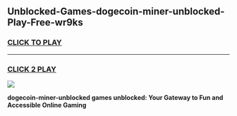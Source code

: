 
## Unblocked-Games-dogecoin-miner-unblocked-Play-Free-wr9ks
<h3>
<a href="https://premium76.site?title=dogecoin-miner-unblocked&ref=18A1">CLICK TO PLAY</a></h3>
<hr>

<h3>
<a href="https://premium76.site?title=dogecoin-miner-unblocked&ref=18A1">CLICK 2 PLAY</a>
  
</h3>

<a href="https://premium76.site?title=dogecoin-miner-unblocked&ref=18A1"><img src="https://clearcache.store/games.png"></a>


**dogecoin-miner-unblocked games unblocked: Your Gateway to Fun and Accessible Online Gaming**
